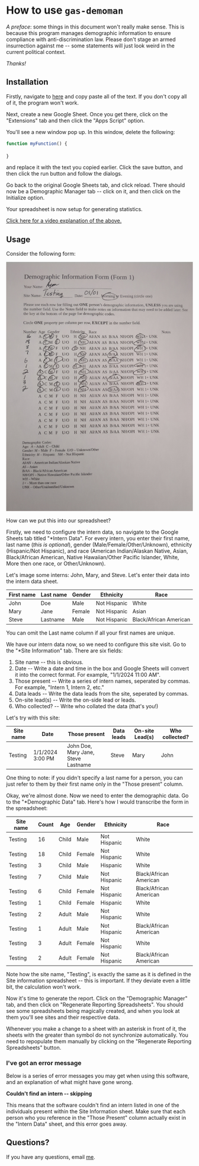 # How to use `gas-demoman`

*A preface*: some things in this document won't really make sense.
This is because this program manages demographic information to ensure compliance with anti-discrimination law.
Please don't stage an armed insurrection against me -- some statements will just look weird in the current political context.

*Thanks!*

## Installation

Firstly, navigate to [here](https://raw.githubusercontent.com/stupidcomputer/gas-demoman/main/Code.gs) and copy paste all of the text.
If you don't copy all of it, the program won't work.

Next, create a new Google Sheet. Once you get there, click on the "Extensions" tab and then click the "Apps Script" option. 

You'll see a new window pop up. In this window, delete the following:

```js
function myFunction() {
  
}
```

and replace it with the text you copied earlier.
Click the save button, and then click the run button and follow the dialogs.

Go back to the original Google Sheets tab, and click reload.
There should now be a Demographic Manager tab -- click on it, and then click on the Initialize option.

Your spreadsheet is now setup for generating statistics.

[Click here for a video explanation of the above.](./demo.mp4)

## Usage

Consider the following form:

![A demographic information form, containing demographic information](./form.jpg)

How can we put this into our spreadsheet?

Firstly, we need to configure the intern data, so navigate to the Google Sheets tab titled "*Intern Data".
For every intern, you enter their first name, last name (*this is optional*), gender (Male/Female/Other/Unknown), ethnicity (Hispanic/Not Hispanic), and race (American Indian/Alaskan Native, Asian, Black/African American, Native Hawaiian/Other Pacific Islander, White, More then one race, or Other/Unknown).

Let's image some interns: John, Mary, and Steve.
Let's enter their data into the intern data sheet.

| First name | Last name | Gender | Ethnicity | Race |
|---|---|---|---|---|
| John | Doe | Male | Not Hispanic | White |
| Mary | Jane | Female | Not Hispanic | Asian |
| Steve | Lastname | Male | Not Hispanic | Black/African American |

You can omit the Last name column if all your first names are unique.

We have our intern data now, so we need to configure this site visit.
Go to the "*Site Information" tab.
There are six fields:

1. Site name -- this is obvious.
2. Date -- Write a date and time in the box and Google Sheets will convert it into the correct format. For example, "1/1/2024 11:00 AM".
3. Those present -- Write a series of intern names, seperated by commas. For example, "Intern 1, Intern 2, etc."
4. Data leads -- Write the data leads from the site, seperated by commas.
5. On-site lead(s) -- Write the on-side lead or leads.
6. Who collected? -- Write who collated the data (that's you!)

Let's try with this site:

| Site name | Date | Those present | Data leads | On-site Lead(s) | Who collected? |
|---|---|---|---|---|---|
| Testing | 1/1/2024 3:00 PM | John Doe, Mary Jane, Steve Lastname | Steve | Mary | John |

One thing to note: if you didn't specify a last name for a person, you can just refer to them by their first name only in the "Those present" column.

Okay, we're almost done. Now we need to enter the demographic data.
Go to the "*Demographic Data" tab.
Here's how I would transcribe the form in the spreadsheet:

| Site name | Count | Age | Gender | Ethnicity | Race |
|---|---|---|---|---|---|
| Testing | 16 | Child | Male | Not Hispanic | White |
| Testing | 18 | Child | Female | Not Hispanic | White |
| Testing | 3 | Child | Male | Hispanic | White |
| Testing | 7 | Child | Male | Not Hispanic | Black/African American |
| Testing | 6 | Child | Female | Not Hispanic | Black/African American |
| Testing | 1 | Child | Female | Hispanic | White |
| Testing | 2 | Adult | Male | Not Hispanic | White |
| Testing | 1 | Adult | Male | Not Hispanic | Black/African American |
| Testing | 3 | Adult | Female | Not Hispanic | White |
| Testing | 2 | Adult | Female | Not Hispanic | Black/African American |

Note how the site name, "Testing", is exactly the same as it is defined in the Site information spreadsheet -- this is important.
If they deviate even a little bit, the calculation won't work.

Now it's time to generate the report. Click on the "Demographic Manager" tab, and then click on "Regenerate Reporting Spreadsheets".
You should see some spreadsheets being magically created, and when you look at them you'll see sites and their respective data.

Whenever you make a change to a sheet with an asterisk in front of it, the sheets with the greater than symbol do not synchronize automatically. You need to repopulate them manually by clicking on the "Regenerate Reporting Spreadsheets" button.

### I've got an error message

Below is a series of error messages you may get when using this software, and an explanation of what might have gone wrong.

**Couldn't find an intern -- skipping**

This means that the software couldn't find an intern listed in one of the individuals present within the Site Information sheet.
Make sure that each person who you reference in the "Those Present" column actually exist in the "Intern Data" sheet, and this error goes away.

## Questions?

If you have any questions, email [me](mailto:ryan@beepboop.systems).